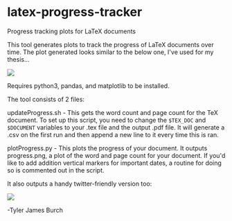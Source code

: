 # latex-progress-tracker
Progress tracking plots for LaTeX documents

This tool generates plots to track the progress of LaTeX documents over time. The plot generated looks similar to the below one, I've used for my thesis...

![](https://gitlab.com/tjburch/thesis/raw/master/progressTracking/plots/combinedProgress.png)

Requires python3, pandas, and matplotlib to be installed.

The tool consists of 2 files:

updateProgress.sh - This gets the word count and page count for the TeX document. To set up this script, you need to change the ```$TEX_DOC``` and ```$DOCUMENT``` variables to your .tex file and the output .pdf file. It will generate a .csv on the first run and then append a new line to it every time this is ran.

plotProgress.py - This plots the progress of your document. It outputs progress.png, a plot of the word and page count for your document. If you'd like to add addition vertical markers for important dates, a routine for doing so is commented out in the script.

It also outputs a handy twitter-friendly version too:

![](https://gitlab.com/tjburch/thesis/raw/master/progressTracking/plots/combinedProgress_twitter.png)



-Tyler James Burch

